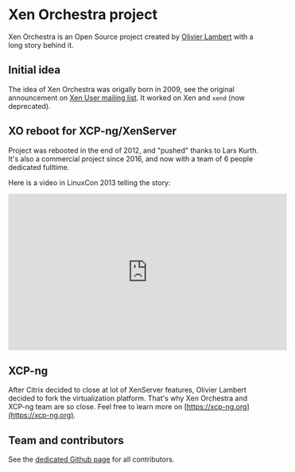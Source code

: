 # Xen Orchestra project

Xen Orchestra is an Open Source project created by [Olivier Lambert](https://www.linkedin.com/in/olivier-lambert-22316b26/) with a long story behind it.

## Initial idea

The idea of Xen Orchestra was origally born in 2009, see the original announcement on [Xen User mailing list](https://lists.xenproject.org/archives/html/xen-users/2009-09/msg00537.html). It worked on Xen and `xend` (now deprecated).

## XO reboot for XCP-ng/XenServer

Project was rebooted in the end of 2012, and "pushed" thanks to Lars Kurth. It's also a commercial project since 2016, and now with a team of 6 people dedicated fulltime.

Here is a video in LinuxCon 2013 telling the story:

<iframe width="560" height="315" src="https://www.youtube.com/embed/TT2Q5l2K54k" frameborder="0" allow="accelerometer; autoplay; encrypted-media; gyroscope; picture-in-picture" allowfullscreen></iframe>

## XCP-ng

After Citrix decided to close at lot of XenServer features, Olivier Lambert decided to fork the virtualization platform. That's why Xen Orchestra and XCP-ng team are so close. Feel free to learn more on [https://xcp-ng.org](https://xcp-ng.org).

## Team and contributors

See the [dedicated Github page](https://github.com/vatesfr/xen-orchestra/graphs/contributors) for all contributors.
